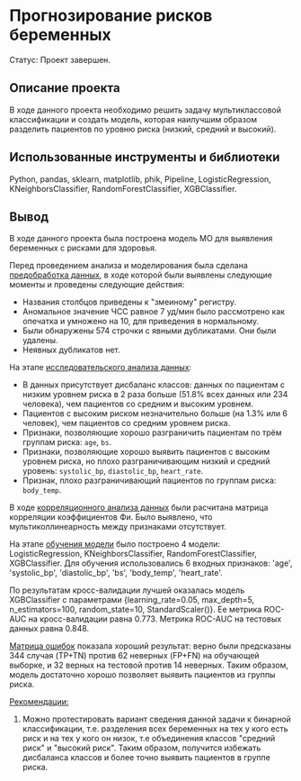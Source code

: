 # Прогнозирование рисков беременных
Статус: Проект завершен.

## Описание проекта

В ходе данного проекта необходимо решить задачу мультиклассовой классификации и создать модель, которая наилучшим образом разделить пациентов по уровню риска (низкий, средний и высокий).

## Использованные инструменты и библиотеки
Python, pandas, sklearn, matplotlib, phik, Pipeline, LogisticRegression, KNeighborsClassifier, RandomForestClassifier, XGBClassifier.

## Вывод
В ходе данного проекта была построена модель МО для выявления беременных с рисками для здоровья.

Перед проведением анализа и моделирования была сделана <u>предобработка данных</u>, в ходе которой были выявлены следующие моменты и проведены следующие действия:
- Названия столбцов приведены к "змеиному" регистру.
- Аномальное значение ЧСС равное 7 уд/мин было рассмотрено как опечатка и умножено на 10, для приведения в нормальному.
- Были обнаружены 574 строчки с явными дубликатами. Они были удалены.
- Неявных дубликатов нет.

На этапе <u>исследовательского анализа данных</u>:
- В данных присутствует дисбаланс классов: данных по пациентам с низким уровнем риска в 2 раза больше (51.8% всех данных или 234 человека), чем пациентов со средним и высоким уровнем.
- Пациентов с высоким риском незначительно больше (на 1.3% или 6 человек), чем пациентов со средним уровнем риска.
- Признаки, позволяющие хорошо разграничить пациентам по трём группам риска: `age`, `bs`.
- Признаки, позволяющие хорошо выявить пациентов с высоким уровнем риска, но плохо разграничивающим низкий и средний уровень: `systolic_bp`, `diastolic_bp`, `heart_rate`.
- Признак, плохо разграничивающий пациентов по группам риска: `body_temp`.

В ходе <u>корреляционного анализа данных</u> были расчитана матрица корреляции коэффициентов Фи. Было выявлено, что мультиколлинеарность между признаками отсутствует.

На этапе <u>обучения модели</u> было построено 4 модели: LogisticRegression, KNeighborsClassifier, RandomForestClassifier, XGBClassifier. Для обучения использовались 6 входных признаков: 'age', 'systolic_bp', 'diastolic_bp', 'bs', 'body_temp', 'heart_rate'.

По результатам кросс-валидации лучшей оказалась модель XGBClassifier с параметрами {learning_rate=0.05, max_depth=5, n_estimators=100, random_state=10, StandardScaler()}. Ее метрика ROC-AUC на кросс-валидации равна 0.773. Метрика ROC-AUC на тестовых данных равна 0.848.

<u>Матрица ошибок</u> показала хороший результат: верно были предсказаны 344 случая (TP+TN) против 62 неверных (FP+FN) на обучающей выборке, и 32 верных на тестовой против 14 неверных. Таким образом, модель достаточно хорошо позволяет выявить пациентов из группы риска.

<u>Рекомендации:</u>
1. Можно протестировать вариант сведения данной задачи к бинарной классификации, т.е. разделения всех беременных на тех у кого есть риск и на тех у кого он низок, т.е объединения классов "средний риск" и "высокий риск". Таким образом, получится избежать дисбаланса классов и более точно выявить пациентов в группе риска.
